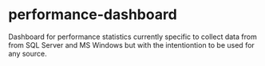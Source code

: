 # performance-dashboard
Dashboard for performance statistics currently specific to collect data from from SQL Server and MS Windows but with the intentiontion to be used for any source.
